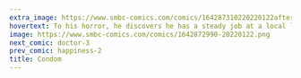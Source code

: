 ```yaml
---
extra_image: https://www.smbc-comics.com/comics/164287310220220122after.png
hovertext: To his horror, he discovers he has a steady job at a local law firm and several hundred dollars in Starbucks gift cards.
image: https://www.smbc-comics.com/comics/1642872990-20220122.png
next_comic: doctor-3
prev_comic: happiness-2
title: Condom
---
```


